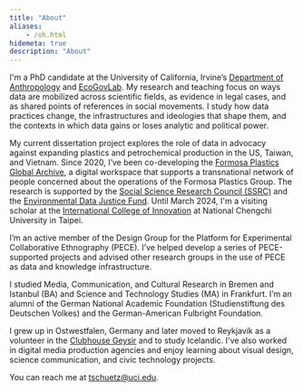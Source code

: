 ```yaml
---
title: "About"
aliases:
    - /oh.html
hidemeta: true
description: "About"
---
```


I'm a PhD candidate at the University of California, Irvine’s [Department of Anthropology](https://www.anthropology.uci.edu/) and [EcoGovLab](https://faculty.sites.uci.edu/fortunlab). My research and teaching focus on ways data are mobilized across scientific fields, as evidence in legal cases, and as shared points of references in social movements. I study how data practices change, the infrastructures and ideologies that shape them, and the contexts in which data gains or loses analytic and political power.

My current dissertation project explores the role of data in advocacy against expanding plastics and petrochemical production in the US, Taiwan, and Vietnam. Since 2020, I’ve been co-developing the [Formosa Plastics Global Archive](https://disaster-sts-network.org/content/formosa-plastics-global-archive-%E5%8F%B0%E7%81%A3%E5%A1%91%E8%86%A0%E6%AA%94%E6%A1%88%E9%A4%A8/essay), a digital workspace that supports a transnational network of people concerned about the operations of the Formosa Plastics Group. The research is supported by the [Social Science Research Council (SSRC)](https://www.ssrc.org/programs/idrf/international-dissertation-research-fellowship) and the [Environmental Data Justice Fund](https://www.environmentaljusticedatafund.com/). Until March 2024, I'm a visiting scholar at the [International College of Innovation](https://ici.nccu.edu.tw/about-us/) at National Chengchi University in Taipei.

I’m an active member of the Design Group for the Platform for Experimental Collaborative Ethnography (PECE). I’ve helped develop a series of PECE-supported projects and advised other research groups in the use of PECE as data and knowledge infrastructure. 

I studied Media, Communication, and Cultural Research in Bremen and Istanbul (BA) and Science and Technology Studies (MA) in Frankfurt. I’m an alumni of the German National Academic Foundation (Studienstiftung des Deutschen Volkes) and the German-American Fulbright Foundation.

I grew up in Ostwestfalen, Germany and later moved to Reykjavík as a volunteer in the [Clubhouse Geysir](https://klubburinngeysir.is/) and to study Icelandic. I've also worked in digital media production agencies and enjoy learning about visual design, science communication, and civic technology projects. 

You can reach me at [tschuetz@uci.edu](mailto:tschuetz.uci.edu).




